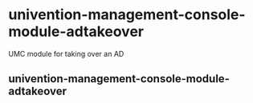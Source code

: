 # univention-management-console-module-adtakeover
UMC module for taking over an AD

## univention-management-console-module-adtakeover